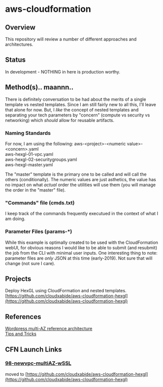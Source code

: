 # aws-cloudformation

## Overview
This repository will review a number of different approaches and architectures.

## Status
In development - NOTHING in here is production worthy.

## Method(s).. maannn..
There is definitely conversation to be had about the merits of a single template vs nested templates.  Since I am still fairly new to all this, I'll leave that alone for now.  But, I *like* the concept of nested templates and separating your tech parameters by "concern" (compute vs security vs networking) which *should* allow for reusable artifacts.  
### Naming Standards
For now, I am using the following:
aws-\<project\>-\<numeric value\>-\<concern\>.yaml  
aws-hexgl-01-vpc.yaml  
aws-hexgl-02-securitygroups.yaml  
aws-hexgl-master.yaml  

The "master" template is the primary one to be called and will call the others (conditionally).  The numeric values are just asthetics, the value has no impact on what *actual* order the utilities will use them (you will manage the order in the "master" file).

### "Commands" file (cmds.txt)
I keep track of the commands frequently executued in the context of what I am doing.

### Parameter Files (params-*)
While this example is optimally created to be used with the CloudFormation webUI, for obvious reasons I would like to be able to submit (and resubmit) the job from the CLI with minimal user inputs.  One interesting thing to note: parameter files are *only* JSON at this time (early-2019).  Not sure that will change (not sure I care).

## Projects
Deploy HexGL using CloudFormation and nested templates.  
[https://github.com/cloudxabide/aws-cloudformation-hexgl](https://github.com/cloudxabide/aws-cloudformation-hexgl)  

## References
[Wordpress multi-AZ reference architecture](https://github.com/aws-samples/aws-refarch-wordpress)  
[Tips and Tricks](./tips-n-tricks.md)

## CFN Launch Links

### [98-newvpc-multiAZ-wSSL](98-newvpc-multiAZ-wSSL)
moved to [https://github.com/cloudxabide/aws-cloudformation-hexgl](https://github.com/cloudxabide/aws-cloudformation-hexgl)
